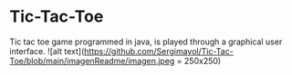 # Tic-Tac-Toe

Tic tac toe game programmed in java, is played through a graphical user interface.
![alt text](https://github.com/Sergimayol/Tic-Tac-Toe/blob/main/imagenReadme/imagen.jpeg = 250x250)
